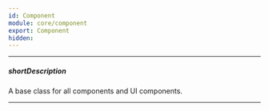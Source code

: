 ```yaml
---
id: Component
module: core/component
export: Component
hidden: 
---
```

---
##### shortDescription
A base class for all components and UI components.

---
